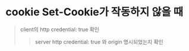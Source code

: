 # cookie Set-Cookie가 작동하지 않을 때

> client의 http credential: true 확인
>
> > server http credential: true 와 origin 명시되었는지 확인
